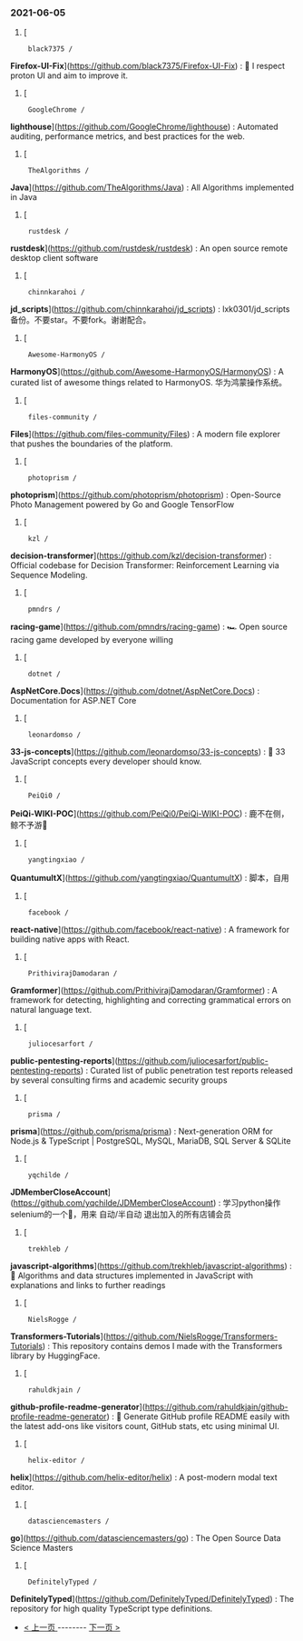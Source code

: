 ### 2021-06-05 
1. [
    

        black7375 /
**Firefox-UI-Fix**](https://github.com/black7375/Firefox-UI-Fix) : 🦊 I respect proton UI and aim to improve it.
1. [
    

        GoogleChrome /
**lighthouse**](https://github.com/GoogleChrome/lighthouse) : Automated auditing, performance metrics, and best practices for the web.
1. [
    

        TheAlgorithms /
**Java**](https://github.com/TheAlgorithms/Java) : All Algorithms implemented in Java
1. [
    

        rustdesk /
**rustdesk**](https://github.com/rustdesk/rustdesk) : An open source remote desktop client software
1. [
    

        chinnkarahoi /
**jd_scripts**](https://github.com/chinnkarahoi/jd_scripts) : lxk0301/jd_scripts备份。不要star。不要fork。谢谢配合。
1. [
    

        Awesome-HarmonyOS /
**HarmonyOS**](https://github.com/Awesome-HarmonyOS/HarmonyOS) : A curated list of awesome things related to HarmonyOS. 华为鸿蒙操作系统。
1. [
    

        files-community /
**Files**](https://github.com/files-community/Files) : A modern file explorer that pushes the boundaries of the platform.
1. [
    

        photoprism /
**photoprism**](https://github.com/photoprism/photoprism) : Open-Source Photo Management powered by Go and Google TensorFlow
1. [
    

        kzl /
**decision-transformer**](https://github.com/kzl/decision-transformer) : Official codebase for Decision Transformer: Reinforcement Learning via Sequence Modeling.
1. [
    

        pmndrs /
**racing-game**](https://github.com/pmndrs/racing-game) : 🏎 Open source racing game developed by everyone willing
1. [
    

        dotnet /
**AspNetCore.Docs**](https://github.com/dotnet/AspNetCore.Docs) : Documentation for ASP.NET Core
1. [
    

        leonardomso /
**33-js-concepts**](https://github.com/leonardomso/33-js-concepts) : 📜 33 JavaScript concepts every developer should know.
1. [
    

        PeiQi0 /
**PeiQi-WIKI-POC**](https://github.com/PeiQi0/PeiQi-WIKI-POC) : 鹿不在侧，鲸不予游🐋
1. [
    

        yangtingxiao /
**QuantumultX**](https://github.com/yangtingxiao/QuantumultX) : 脚本，自用
1. [
    

        facebook /
**react-native**](https://github.com/facebook/react-native) : A framework for building native apps with React.
1. [
    

        PrithivirajDamodaran /
**Gramformer**](https://github.com/PrithivirajDamodaran/Gramformer) : A framework for detecting, highlighting and correcting grammatical errors on natural language text.
1. [
    

        juliocesarfort /
**public-pentesting-reports**](https://github.com/juliocesarfort/public-pentesting-reports) : Curated list of public penetration test reports released by several consulting firms and academic security groups
1. [
    

        prisma /
**prisma**](https://github.com/prisma/prisma) : Next-generation ORM for Node.js & TypeScript | PostgreSQL, MySQL, MariaDB, SQL Server & SQLite
1. [
    

        yqchilde /
**JDMemberCloseAccount**](https://github.com/yqchilde/JDMemberCloseAccount) : 学习python操作selenium的一个🌰，用来 自动/半自动 退出加入的所有店铺会员
1. [
    

        trekhleb /
**javascript-algorithms**](https://github.com/trekhleb/javascript-algorithms) : 📝 Algorithms and data structures implemented in JavaScript with explanations and links to further readings
1. [
    

        NielsRogge /
**Transformers-Tutorials**](https://github.com/NielsRogge/Transformers-Tutorials) : This repository contains demos I made with the Transformers library by HuggingFace.
1. [
    

        rahuldkjain /
**github-profile-readme-generator**](https://github.com/rahuldkjain/github-profile-readme-generator) : 🚀 Generate GitHub profile README easily with the latest add-ons like visitors count, GitHub stats, etc using minimal UI.
1. [
    

        helix-editor /
**helix**](https://github.com/helix-editor/helix) : A post-modern modal text editor.
1. [
    

        datasciencemasters /
**go**](https://github.com/datasciencemasters/go) : The Open Source Data Science Masters
1. [
    

        DefinitelyTyped /
**DefinitelyTyped**](https://github.com/DefinitelyTyped/DefinitelyTyped) : The repository for high quality TypeScript type definitions. 

- [ < 上一页 ](https://github.com/able8/github-trending-daily-record/blob/master/2021-06-04.md) -------- [ 下一页 > ](https://github.com/able8/github-trending-daily-record/blob/master/2021-06-06.md)